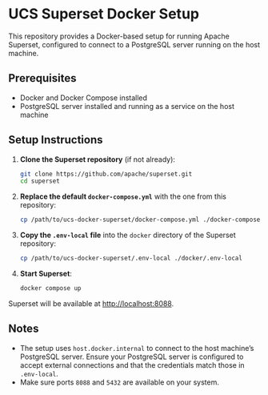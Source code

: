 # UCS Superset Docker Setup
This repository provides a Docker-based setup for running Apache Superset, configured to connect to a PostgreSQL server running on the host machine.

## Prerequisites

- Docker and Docker Compose installed
- PostgreSQL server installed and running as a service on the host machine

## Setup Instructions

1. **Clone the Superset repository** (if not already):
   ```bash
   git clone https://github.com/apache/superset.git
   cd superset
   ```

2. **Replace the default `docker-compose.yml`** with the one from this repository:
   ```bash
   cp /path/to/ucs-docker-superset/docker-compose.yml ./docker-compose.yml
   ```

3. **Copy the `.env-local` file** into the `docker` directory of the Superset repository:
   ```bash
   cp /path/to/ucs-docker-superset/.env-local ./docker/.env-local
   ```

4. **Start Superset**:
   ```bash
   docker compose up
   ```

Superset will be available at [http://localhost:8088](http://localhost:8088).

## Notes

- The setup uses `host.docker.internal` to connect to the host machine’s PostgreSQL server. Ensure your PostgreSQL server is configured to accept external connections and that the credentials match those in `.env-local`.
- Make sure ports `8088` and `5432` are available on your system.
